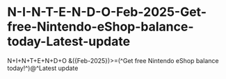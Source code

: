 # N-I-N-T-E-N-D-O-Feb-2025-Get-free-Nintendo-eShop-balance-today-Latest-update
N+I+N+T+E+N+D+O &amp;({Feb-2025})>=(^Get free Nintendo eShop balance today!^)@^Latest update
